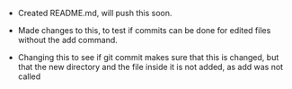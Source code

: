 - Created README.md, will push this soon. 

- Made changes to this, to test if commits can be done for edited files
  without the add command. 

- Changing this to see if git commit makes sure that this is changed, but
  that the new directory and the file inside it is not added, as add was
  not called
